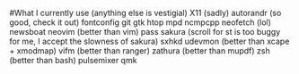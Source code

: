 #What I currently use (anything else is vestigial)
X11 (sadly)
autorandr (so good, check it out)
fontconfig
git
gtk
htop
mpd
ncmpcpp
neofetch (lol)
newsboat
neovim (better than vim)
pass
sakura (scroll for st is too buggy for me, I accept the slowness of sakura)
sxhkd
udevmon (better than xcape + xmodmap)
vifm (better than ranger)
zathura (better than mupdf)
zsh (better than bash)
pulsemixer
qmk
